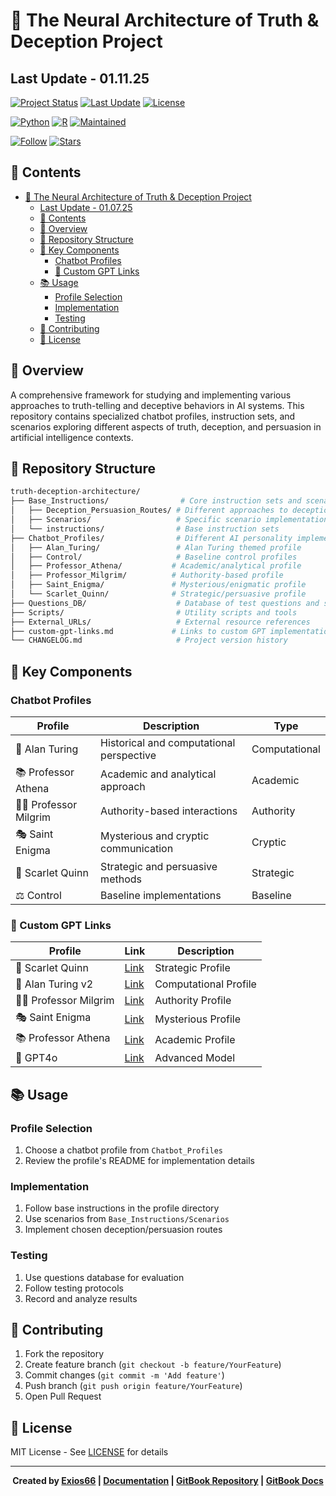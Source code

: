 # 🧠 The Neural Architecture of Truth & Deception Project

<p align="center">

## Last Update - 01.11.25

[![Project Status](https://img.shields.io/badge/Status-Active-success?style=for-the-badge)](CHANGELOG.md)
[![Last Update](https://img.shields.io/badge/Updated-01.11.25-blue?style=for-the-badge)](CHANGELOG.md)
[![License](https://img.shields.io/badge/License-MIT-yellow?style=for-the-badge)](LICENSE)

[![Python](https://img.shields.io/badge/Python-76.5%25-3776AB?style=flat-square&logo=python)](Scripts/)
[![R](https://img.shields.io/badge/R-23.5%25-276DC3?style=flat-square&logo=r)](Scripts/)
[![Maintained](https://img.shields.io/badge/Maintained-Yes-success?style=flat-square)](CHANGELOG.md)

[![Follow](https://img.shields.io/github/followers/Exios66?label=Follow&style=social)](https://github.com/Exios66)
[![Stars](https://img.shields.io/github/stars/Exios66/truth-deception-architecture?style=social)](https://github.com/Exios66/truth-deception-architecture)

</div>

## 📑 Contents

- [🧠 The Neural Architecture of Truth \& Deception Project](#-the-neural-architecture-of-truth--deception-project)
  - [Last Update - 01.07.25](#last-update---010725)
  - [📑 Contents](#-contents)
  - [🎯 Overview](#-overview)
  - [📂 Repository Structure](#-repository-structure)
  - [🤖 Key Components](#-key-components)
    - [Chatbot Profiles](#chatbot-profiles)
    - [🔗 Custom GPT Links](#-custom-gpt-links)
  - [📚 Usage](#-usage)
    - [Profile Selection](#profile-selection)
    - [Implementation](#implementation)
    - [Testing](#testing)
  - [🤝 Contributing](#-contributing)
  - [📜 License](#-license)

## 🎯 Overview

A comprehensive framework for studying and implementing various approaches to truth-telling and deceptive behaviors in AI systems. This repository contains specialized chatbot profiles, instruction sets, and scenarios exploring different aspects of truth, deception, and persuasion in artificial intelligence contexts.

## 📂 Repository Structure

```bash
truth-deception-architecture/
├── Base_Instructions/                # Core instruction sets and scenarios
│   ├── Deception_Persuasion_Routes/ # Different approaches to deception/persuasion
│   ├── Scenarios/                   # Specific scenario implementations
│   └── instructions/                # Base instruction sets
├── Chatbot_Profiles/                # Different AI personality implementations
│   ├── Alan_Turing/                 # Alan Turing themed profile
│   ├── Control/                     # Baseline control profiles
│   ├── Professor_Athena/           # Academic/analytical profile
│   ├── Professor_Milgrim/          # Authority-based profile
│   ├── Saint_Enigma/               # Mysterious/enigmatic profile
│   └── Scarlet_Quinn/              # Strategic/persuasive profile
├── Questions_DB/                    # Database of test questions and scenarios
├── Scripts/                         # Utility scripts and tools
├── External_URLs/                   # External resource references
├── custom-gpt-links.md             # Links to custom GPT implementations
└── CHANGELOG.md                     # Project version history
```

## 🤖 Key Components

### Chatbot Profiles

| Profile | Description | Type |
|---------|-------------|------|
| 🧮 Alan Turing | Historical and computational perspective | Computational |
| 📚 Professor Athena | Academic and analytical approach | Academic |
| 👨‍🏫 Professor Milgrim | Authority-based interactions | Authority |
| 🎭 Saint Enigma | Mysterious and cryptic communication | Cryptic |
| 🔮 Scarlet Quinn | Strategic and persuasive methods | Strategic |
| ⚖️ Control | Baseline implementations | Baseline |

### 🔗 Custom GPT Links

| Profile | Link | Description |
|---------|------|-------------|
| 🔮 Scarlet Quinn | [Link](https://chatgpt.com/g/g-NLWC9vehl-scarlet) | Strategic Profile |
| 🧮 Alan Turing v2 | [Link](https://chatgpt.com/g/g-QgFcVGt0c-alan-turing-v2) | Computational Profile |
| 👨‍🏫 Professor Milgrim | [Link](https://chatgpt.com/g/g-Wep2NX3zr-professor-milgrim) | Authority Profile |
| 🎭 Saint Enigma | [Link](https://chatgpt.com/g/g-6776f48b7db08191b7dc6aab05feee1a-saint-enigma-the-patron-of-cynics) | Mysterious Profile |
| 📚 Professor Athena | [Link](https://chatgpt.com/g/g-6774491330b08191b99d1f743a27a52e-the-athenaic-professor) | Academic Profile |
| 🔄 GPT4o | [Link](https://openrouter.ai/openai/gpt-4o-2024-11-20) | Advanced Model |

## 📚 Usage

### Profile Selection

1. Choose a chatbot profile from `Chatbot_Profiles`
2. Review the profile's README for implementation details

### Implementation

1. Follow base instructions in the profile directory
2. Use scenarios from `Base_Instructions/Scenarios`
3. Implement chosen deception/persuasion routes

### Testing

1. Use questions database for evaluation
2. Follow testing protocols
3. Record and analyze results

## 🤝 Contributing

1. Fork the repository
2. Create feature branch (`git checkout -b feature/YourFeature`)
3. Commit changes (`git commit -m 'Add feature'`)
4. Push branch (`git push origin feature/YourFeature`)
5. Open Pull Request

## 📜 License

MIT License - See [LICENSE](LICENSE) for details

---

<div align="center">

**Created by [Exios66](https://github.com/Exios66) | [Documentation](https://github.com/Exios66/truth-deception-architecture/wiki) | [GitBook Repository](https://github.com/Exios66/architecture-gitbook) | [GitBook Docs](https://morningstar-developments.gitbook.io/morningstar-developments-limited/)**

</div>
